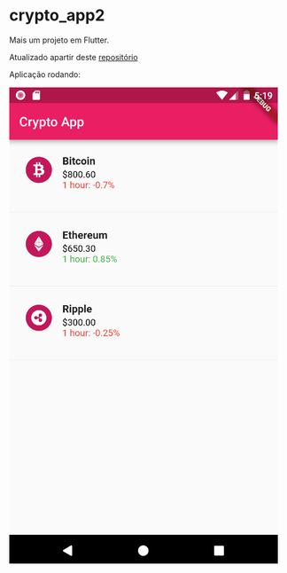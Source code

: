 # crypto_app2

Mais um projeto em Flutter.

Atualizado apartir deste [repositório](https://github.com/iampawan/CryptoApp)

Aplicação rodando:

![Image](app.png)
